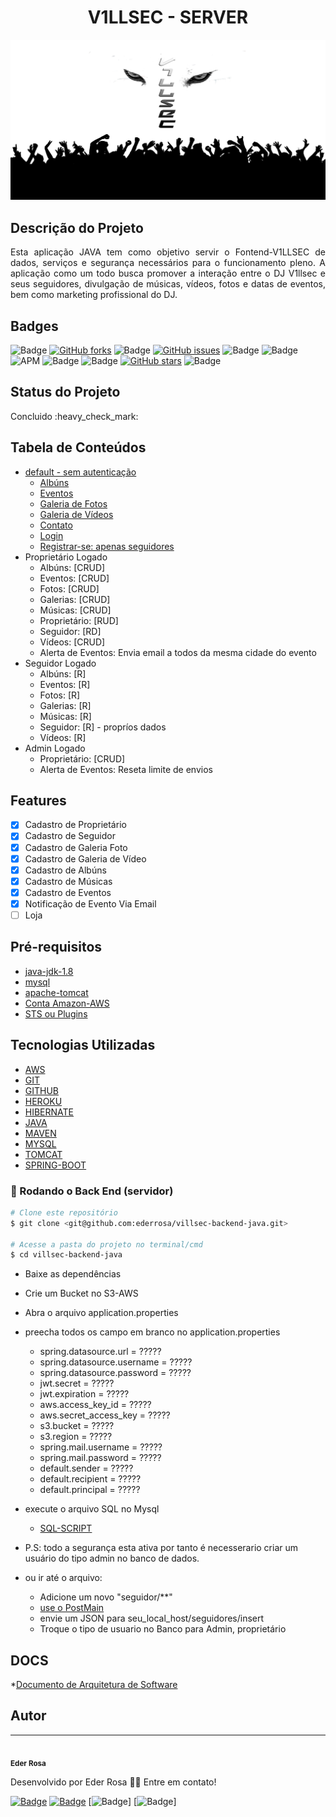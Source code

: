 <h1 align="center">V1LLSEC - SERVER</h1>

![V1LLSEC](https://github.com/ederrosa/villsec-backend-java/blob/master/src/main/resources/assets/img/camada1.png)

<h2 align="left">Descrição do Projeto</h2>
<p align="justify">Esta aplicação JAVA tem como objetivo servir o Fontend-V1LLSEC de dados, serviços e segurança necessários para o funcionamento pleno. A aplicação como um todo busca promover a interação entre o DJ V1llsec e seus seguidores, divulgação de músicas, vídeos, fotos e datas de eventos, bem como marketing profissional do DJ.</p>

<h2 align="left">Badges</h2>

![Badge](https://img.shields.io/static/v1?label=AMAZONAWS&message=File_Repository&color=ff8000&labelColor=000000&style=for-the-badge&logo=AMAZON)
[![GitHub forks](https://img.shields.io/github/forks/ederrosa/villsec-backend-java?style=for-the-badge)](https://github.com/ederrosa/villsec-backend-java/network)
![Badge](https://img.shields.io/static/v1?label=HIBERNATE&message=Framework_ORM&color=59666c&labelColor=bcae79&style=for-the-badge)
[![GitHub issues](https://img.shields.io/github/issues/ederrosa/villsec-backend-java?style=for-the-badge)](https://github.com/ederrosa/villsec-backend-java/issues)
![Badge](https://img.shields.io/static/v1?label=JAVA&message=Language&color=5382a1&labelColor=f89820&style=for-the-badge&logo=JAVA)
![Badge](https://img.shields.io/static/v1?label=JJWT&message=Secury_Token&style=for-the-badge&logo)
![APM](https://img.shields.io/apm/l/vim-mode?style=for-the-badge)
![Badge](https://img.shields.io/static/v1?label=MAVEN&message=Comprehension_Tool&color=000000&labelColor=ff8000&style=for-the-badge)
![Badge](https://img.shields.io/static/v1?label=SPRING&message=Framework&color=<COLOR>&labelColor=000000&style=for-the-badge&logo=SPRING)
[![GitHub stars](https://img.shields.io/github/stars/ederrosa/villsec-backend-java?style=for-the-badge)](https://github.com/ederrosa/villsec-backend-java/stargazers)
![Badge](https://img.shields.io/static/v1?label=THYMELEAF&message=Server-Side_Template&color=aea99f&labelColor=005f0f&style=for-the-badge)

<h2 align="left">Status do Projeto</h2>
Concluido :heavy_check_mark:

<h2 align="left">Tabela de Conteúdos</h2>

<!--ts-->
* [default - sem autenticação](https://v1llsec.herokuapp.com/)
   * [Albúns](https://v1llsec.herokuapp.com/#albuns)
   * [Eventos](https://v1llsec.herokuapp.com/#eventos)
   * [Galeria de Fotos](https://v1llsec.herokuapp.com/#fotos)
   * [Galeria de Vídeos](https://v1llsec.herokuapp.com/#videos)
   * [Contato](https://v1llsec.herokuapp.com/#rodape)
   * [Login](https://v1llsec.herokuapp.com/login)
   * [Registrar-se: apenas seguidores](https://v1llsec.herokuapp.com/registrar)  
* Proprietário Logado
   * Albúns: [CRUD]
   * Eventos: [CRUD]
   * Fotos: [CRUD]
   * Galerias: [CRUD]
   * Músicas: [CRUD]
   * Proprietário: [RUD]
   * Seguidor: [RD]
   * Vídeos: [CRUD]
   * Alerta de Eventos: Envia email a todos da mesma cidade do evento
* Seguidor Logado   
   * Albúns: [R]
   * Eventos: [R]
   * Fotos: [R]
   * Galerias: [R]
   * Músicas: [R]
   * Seguidor: [R] - propríos dados
   * Vídeos: [R]
* Admin Logado
   * Proprietário: [CRUD]
   * Alerta de Eventos: Reseta limite de envios
<!--te-->

<h2 align="left">Features</h2>

- [x] Cadastro de Proprietário
- [x] Cadastro de Seguidor
- [x] Cadastro de Galeria Foto
- [x] Cadastro de Galeria de Vídeo
- [x] Cadastro de Albúns
- [x] Cadastro de Músicas
- [x] Cadastro de Eventos
- [x] Notificação de Evento Via Email
- [ ] Loja

<h2 align="left">Pré-requisitos</h2>

  * [java-jdk-1.8](https://www.oracle.com/br/java/technologies/javase/javase-jdk8-downloads.html)
  * [mysql](https://www.mysql.com/downloads/)
  * [apache-tomcat](https://tomcat.apache.org/download-80.cgi)
  * [Conta Amazon-AWS](https://aws.amazon.com/pt/)
  * [STS ou Plugins](https://spring.io/tools)

<h2 align="left">Tecnologias Utilizadas</h2>

  * [AWS](https://aws.amazon.com/pt/)
  * [GIT](https://git-scm.com/)
  * [GITHUB](https://github.com/)
  * [HEROKU](https://www.heroku.com/)
  * [HIBERNATE](https://hibernate.org/)
  * [JAVA](https://www.java.com/)
  * [MAVEN](https://maven.apache.org/)
  * [MYSQL](https://www.mysql.com/)
  * [TOMCAT](https://tomcat.apache.org/)  
  * [SPRING-BOOT](https://spring.io/) 
 
### 🎲 Rodando o Back End (servidor)

```bash
# Clone este repositório
$ git clone <git@github.com:ederrosa/villsec-backend-java.git>

# Acesse a pasta do projeto no terminal/cmd
$ cd villsec-backend-java
```
* Baixe as dependências

* Crie um Bucket no S3-AWS

* Abra o arquivo application.properties

* preecha todos os campo em branco no application.properties
  * spring.datasource.url = ?????
  * spring.datasource.username = ?????
  * spring.datasource.password = ?????
  * jwt.secret = ?????
  * jwt.expiration = ?????
  * aws.access_key_id = ?????
  * aws.secret_access_key = ?????
  * s3.bucket = ?????
  * s3.region = ?????
  * spring.mail.username = ?????
  * spring.mail.password = ?????
  * default.sender = ?????
  * default.recipient = ?????
  * default.principal = ?????
  
* execute o arquivo SQL no Mysql
  * [SQL-SCRIPT](https://github.com/ederrosa/villsec-backend-java/blob/master/docs/v1llsec-bd.sql)

* P.S: todo a segurança esta ativa por tanto é necesserario criar um usuário do tipo admin no banco de dados.
* ou ir até o arquivo:
  * Adicione um novo "seguidor/**"
  * [use o PostMain](https://www.postman.com/downloads/)
  * envie um JSON para seu_local_host/seguidores/insert
  * Troque o tipo de usuario no Banco para Admin, proprietário

<h2 align="left">DOCS</h2>

  *[Documento de Arquitetura de Software](https://github.com/ederrosa/villsec-backend-java/blob/master/docs/Documento%20de%20Arquitetura.pdf) 

## Autor
---
<img style="border-radius: 50%;" src="https://github.com/ederrosa.png" width="100px;" alt=""/>
<br />
<sub><b>Eder Rosa</b></sub></a> <a href="https://github.com/ederrosa" title="github"></a>

Desenvolvido por Eder Rosa 👋🏽 Entre em contato!

[![Badge](https://img.shields.io/static/v1?label=GitHub&message=Eder_Rosa&style=for-the-badge&logo=GITHUB)](https://github.com/ederrosa)
[![Badge](https://img.shields.io/static/v1?label=GitHub&message=Eder_Rosa&color=000000&labelColor=0e76a8&style=for-the-badge&logo=LINKEDIN)](https://www.linkedin.com/in/eder-xavier-de-souza-rosa-370a4b74/)
[![Badge](https://img.shields.io/static/v1?label=Hotmail&message=eder-x@hotmail.com&&color=000000&labelColor=00A4EF&style=for-the-badge)]
[![Badge](https://img.shields.io/static/v1?label=Outlook&message=eder.rosa01@fatec.sp.gov.br&&color=000000&labelColor=FFB900&style=for-the-badge)]
